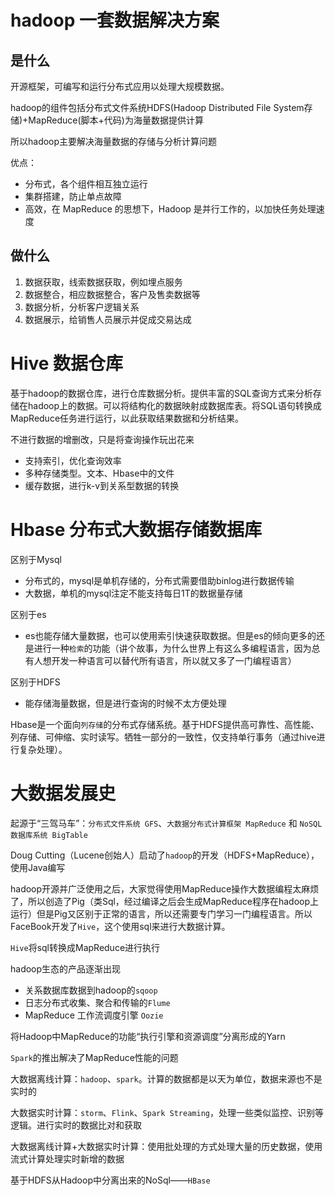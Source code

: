 # hadoop  一套数据解决方案

## 是什么

开源框架，可编写和运行分布式应用以处理大规模数据。

hadoop的组件包括分布式文件系统HDFS(Hadoop Distributed File System存储)+MapReduce(脚本+代码)为海量数据提供计算

所以hadoop主要解决海量数据的存储与分析计算问题

优点：
+ 分布式，‍各个组件相互独立运行
+ 集群搭建，防止单点故障
+ 高效，在 MapReduce 的思想下，Hadoop 是并行工作的，以加快任务处理速度


## 做什么

1. 数据获取，线索数据获取，例如埋点服务
2. 数据整合，相应数据整合，客户及售卖数据等
3. 数据分析，分析客户逻辑关系
4. 数据展示，给销售人员展示并促成交易达成


# Hive  数据仓库

基于hadoop的数据仓库，进行仓库数据分析。提供丰富的SQL查询方式来分析存储在hadoop上的数据。可以将结构化的数据映射成数据库表。将SQL语句转换成MapReduce任务进行运行，以此获取结果数据和分析结果。

不进行数据的增删改，只是将查询操作玩出花来

+ 支持索引，优化查询效率
+ 多种存储类型。文本、Hbase中的文件
+ 缓存数据，进行k-v到关系型数据的转换


# Hbase 分布式大数据存储数据库

区别于Mysql
+ 分布式的，mysql是单机存储的，分布式需要借助binlog进行数据传输
+ 大数据，单机的mysql注定不能支持每日1T的数据量存储

区别于es
+ es也能存储大量数据，也可以使用索引快速获取数据。但是es的倾向更多的还是进行一种`检索`的功能（讲个故事，为什么世界上有这么多编程语言，因为总有人想开发一种语言可以替代所有语言，所以就又多了一门编程语言）


区别于HDFS
+ 能存储海量数据，但是进行查询的时候不太方便处理


Hbase是一个面向`列存储`的分布式存储系统。基于HDFS提供高可靠性、高性能、列存储、可伸缩、实时读写。牺牲一部分的一致性，仅支持单行事务（通过hive进行复杂处理）。


# 大数据发展史

起源于“三驾马车”：`分布式文件系统 GFS`、`大数据分布式计算框架
MapReduce` 和 `NoSQL 数据库系统 BigTable`

Doug Cutting（Lucene创始人）启动了`hadoop`的开发（HDFS+MapReduce），使用Java编写

hadoop开源并广泛使用之后，大家觉得使用MapReduce操作大数据编程太麻烦了，所以创造了Pig（类Sql，经过编译之后会生成MapReduce程序在hadoop上运行）但是Pig又区别于正常的语言，所以还需要专门学习一门编程语言。所以FaceBook开发了`Hive`，这个使用sql来进行大数据计算。

`Hive`将sql转换成MapReduce进行执行

hadoop生态的产品逐渐出现
+ 关系数据库数据到hadoop的`sqoop`
+ 日志分布式收集、聚合和传输的`Flume`
+ MapReduce 工作流调度引擎 `Oozie`

将Hadoop中MapReduce的功能“执行引擎和资源调度”分离形成的Yarn

`Spark`的推出解决了MapReduce性能的问题

大数据离线计算：`hadoop`、`spark`。计算的数据都是以天为单位，数据来源也不是实时的

大数据实时计算：`storm`、`Flink`、`Spark Streaming`，处理一些类似监控、识别等逻辑。进行实时的数据比对和获取

大数据离线计算+大数据实时计算：使用批处理的方式处理大量的历史数据，使用流式计算处理实时新增的数据

基于HDFS从Hadoop中分离出来的NoSql——`HBase`